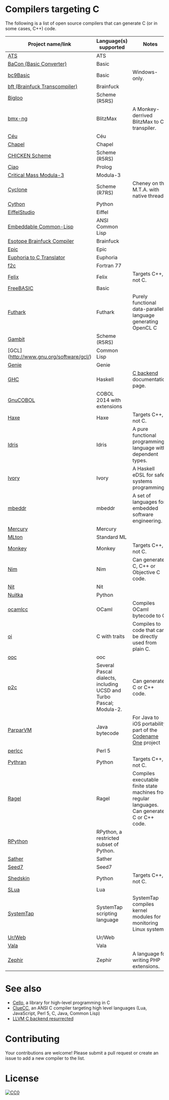 # Compilers targeting C

The following is a list of open source compilers that can generate C (or in some cases, C++) code.

| Project name/link | Language(s) supported | Notes |
|-------------------|-----------------------|-------|
| [ATS](http://www.ats-lang.org/) | ATS | |
| [BaCon (Basic Converter)](http://basic-converter.org/) | Basic | |
| [bc9Basic](http://bc9.bcxbasic.com/) | Basic | Windows-only. |
| [bft (Brainfuck Transcompiler)](https://github.com/prophittcorey/bft) | Brainfuck | |
| [Bigloo](http://www-sop.inria.fr/mimosa/fp/Bigloo/) | Scheme (R5RS) | |
| [bmx-ng](https://github.com/bmx-ng/bcc) | BlitzMax | A Monkey-derrived BlitzMax to C transpiler. |
| [Céu](http://www.ceu-lang.org/) | Céu | |
| [Chapel](http://chapel.cray.com/) | Chapel | |
| [CHICKEN Scheme](http://www.call-cc.org/) | Scheme (R5RS) | |
| [Ciao](http://ciao-lang.org/) | Prolog | |
| [Critical Mass Modula-3](https://github.com/modula3/cm3) | Modula-3 | |
| [Cyclone](https://github.com/justinethier/cyclone) | Scheme (R7RS) | Cheney on the M.T.A. with native threads. |
| [Cython](http://cython.org) | Python | |
| [EiffelStudio](https://www.eiffel.com/eiffelstudio/) | Eiffel | |
| [Embeddable Common-Lisp](https://common-lisp.net/project/ecl/) | ANSI Common Lisp | |
| [Esotope Brainfuck Compiler](https://github.com/lifthrasiir/esotope-bfc) | Brainfuck | |
| [Epic](https://eb.host.cs.st-andrews.ac.uk/epic.php) | Epic | |
| [Euphoria to C Translator](http://www.rapideuphoria.com/e2c.htm) | Euphoria | |
| [f2c](http://www.netlib.org/f2c/) | Fortran 77 | |
| [Felix](http://felix-lang.org/) | Felix | Targets C++, not C. |
| [FreeBASIC](http://http://www.freebasic.net/) | Basic | |
| [Futhark](https://github.com/HIPERFIT/futhark) | Futhark | Purely functional data-parallel language generating OpenCL C |
| [Gambit](http://gambitscheme.org/) | Scheme (R5RS) | |
| [GCL] (http://www.gnu.org/software/gcl/) | Common Lisp | |
| [Genie](http://live.gnome.org/Genie) | Genie |
| [GHC](https://www.haskell.org/ghc/) | Haskell | [C backend](https://downloads.haskell.org/~ghc/7.6.3/docs/html/users_guide/code-generators.html) documentation page.  |
| [GnuCOBOL](http://open-cobol.sourceforge.net/) | COBOL 2014 with extensions | |
| [Haxe](http://haxe.org) | Haxe | Targets C++, not C. |
| [Idris](http://www.idris-lang.org/) | Idris | A pure functional programming language with dependent types. |
| [Ivory](http://ivorylang.org/) | Ivory | A Haskell eDSL for safe systems programming. |
| [mbeddr](http://mbeddr.com/) | mbeddr | A set of languages for embedded software engineering. |
| [Mercury](http://www.mercurylang.org/) | Mercury | |
| [MLton](http://mlton.org/) | Standard ML | |
| [Monkey](http://monkey-x.com/) | Monkey | Targets C++, not C. |
| [Nim](http://nim-lang.org) | Nim | Can generate C, C++ or Objective C code. |
| [Nit](http://nitlanguage.org/) | Nit | |
| [Nuitka](http://nuitka.net/) | Python | |
| [ocamlcc](https://github.com/ocaml-bytes/ocamlcc) | OCaml | Compiles OCaml bytecode to C. |
| [oi](https://github.com/hodefoting/oi/) | C with traits | Compiles to code that can be directly used from plain C. |
| [ooc](http://ooc-lang.org) | ooc | |
| [p2c](https://schneider.ncifcrf.gov/p2c/) | Several Pascal dialects, including UCSD and Turbo Pascal; Modula-2. | Can generate C or C++ code. |
| [ParparVM](https://github.com/codenameone/CodenameOne/tree/master/vm) | Java bytecode | For Java to iOS portability part of the [Codename One](https://www.codenameone.com/) project |
| [perlcc](http://search.cpan.org/dist/B-C/) | Perl 5 | |
| [Pythran](https://github.com/serge-sans-paille/pythran) | Python | Targets C++, not C. |
| [Ragel](http://www.colm.net/open-source/ragel/) | Ragel | Compiles executable finite state machines from regular languages. Can generate C or C++ code. |
| [RPython](https://rpython.readthedocs.org/en/latest/) | RPython, a restricted subset of Python. | |
| [Sather](http://www.gnu.org/software/sather/) | Sather | |
| [Seed7](http://seed7.sourceforge.net/) | Seed7 | |
| [Shedskin](https://github.com/shedskin/shedskin) | Python | Targets C++, not C. |
| [SLua](https://github.com/Neopallium/slua) | Lua | |
| [SystemTap](http://sourceware.org/systemtap/) | SystemTap scripting language | SystemTap compiles kernel modules for monitoring Linux systems. |
| [Ur/Web](http://www.impredicative.com/ur/) | Ur/Web | |
| [Vala](https://wiki.gnome.org/Projects/Vala) | Vala | |
| [Zephir](http://zephir-lang.com/) | Zephir | A language for writing PHP extensions. |

# See also
* [Cello](http://libcello.org/), a library for high-level programming in C
* [ClueCC](http://cluecc.sourceforge.net/), an ANSI C compiler targeting high level languages (Lua, JavaScript, Perl 5, C, Java, Common Lisp)
* [LLVM C backend resurrected](https://github.com/draperlaboratory/llvm-cbe)

# Contributing

Your contributions are welcome! Please submit a pull request or create an issue to add a new compiler to the list.

# License

[![CC0](https://i.creativecommons.org/p/zero/1.0/88x31.png)](https://creativecommons.org/publicdomain/zero/1.0/)
